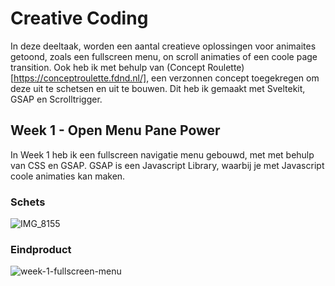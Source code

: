 # Creative Coding

In deze deeltaak, worden een aantal creatieve oplossingen voor animaites getoond, zoals een fullscreen menu, on scroll animaties of een coole page transition. Ook heb ik met behulp van (Concept Roulette)[https://conceptroulette.fdnd.nl/], een verzonnen concept toegekregen om deze uit te schetsen en uit te bouwen. Dit heb ik gemaakt met Sveltekit, GSAP en Scrolltrigger.

## Week 1 - Open Menu Pane Power
In Week 1 heb ik een fullscreen navigatie menu gebouwd, met met behulp van CSS en GSAP. GSAP is een Javascript Library, waarbij je met Javascript coole animaties kan maken. 

### Schets
![IMG_8155](https://user-images.githubusercontent.com/34651215/207313423-7e621aa2-36c6-4b7f-914f-635a444a039e.jpg)

### Eindproduct
![week-1-fullscreen-menu](https://user-images.githubusercontent.com/34651215/207312581-b86350dd-9b2c-426a-9b50-8da0b9843bab.png)

